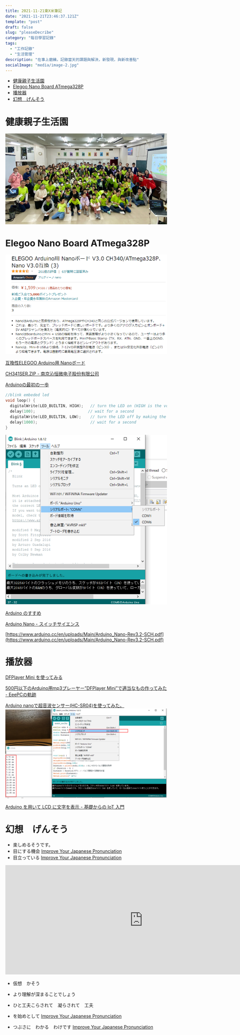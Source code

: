```yaml
---
title: 2021-11-21東X米筆記
date: "2021-11-21T23:46:37.121Z"
template: "post"
draft: false
slug: "pleaseDecribe"
category: "每日學習記錄"
tags:
  - "工作記錄"
  - "生活管理"
description: "在事上磨練。記錄當天的課題與解決，新發現，與新改善點"
socialImage: "media/image-2.jpg"
---
```

- [健康親子生活園](#健康親子生活園)
- [Elegoo Nano Board ATmega328P](#elegoo-nano-board-atmega328p)
- [播放器](#播放器)
- [幻想　げんそう](#幻想げんそう)
# 健康親子生活園

![](2021-11-21-22-30-00.png)

# Elegoo Nano Board ATmega328P

![](2021-11-21-18-34-36.png)

[互換性ELEGOO Arduino用 Nanoボード](https://sys-guard.com/post-19042/)

[CH341SER.ZIP - 南京沁恒微电子股份有限公司](http://www.wch.cn/downloads/CH341SER_ZIP.html)

[Arduinoの最初の一歩](https://n.mtng.org/ele/arduino/tutorial001.html)
```c
//blink embeded led
void loop() {
  digitalWrite(LED_BUILTIN, HIGH);   // turn the LED on (HIGH is the voltage level)
  delay(100);                       // wait for a second
  digitalWrite(LED_BUILTIN, LOW);    // turn the LED off by making the voltage LOW
  delay(1000);                       // wait for a second
}
```
![](2021-11-26-14-27-58.png)

[Arduino のすすめ](https://n.mtng.org/ele/arduino/)

[Arduino Nano - スイッチサイエンス](https://www.switch-science.com/catalog/2554/)

[https://www.arduino.cc/en/uploads/Main/Arduino_Nano-Rev3.2-SCH.pdf](https://www.arduino.cc/en/uploads/Main/Arduino_Nano-Rev3.2-SCH.pdf)
# 播放器

[DFPlayer Mini を使ってみる](https://blog.techlab-xe.net/craft-use-dfplayer-mini/)

[500円以下のArduino用mp3プレーヤー”DFPlayer Mini”で適当なもの作ってみた - EeePCの軌跡](https://arkouji.cocolog-nifty.com/blog/2016/07/500arduinomp3df.html)

[Arduino nanoで超音波センサー(HC-SR04)を使ってみた。](http://blog.robotakao.jp/blog-entry-80.html)
![](2021-11-26-15-52-34.png)

[Arduino を用いて LCD に文字を表示 - 基礎からの IoT 入門](https://iot.keicode.com/arduino/arduino-project-lcd.php)



# 幻想　げんそう
- 楽しめるそうです。
- 目にする機会
[Improve Your Japanese Pronunciation](https://youglish.com/pronounce/%E7%9B%AE%E3%81%AB%E3%81%99%E3%82%8B/japanese?)
- 目立っている
[Improve Your Japanese Pronunciation](https://youglish.com/pronounce/%E7%9B%AE%E7%AB%8B%E3%81%A3%E3%81%A6%E3%81%84%E3%82%8B/japanese?)
<iframe width="855" height="341" src="https://www.youtube.com/embed/ISoN-YmjTqg" title="YouTube video player" frameborder="0" allow="accelerometer; autoplay; clipboard-write; encrypted-media; gyroscope; picture-in-picture" allowfullscreen></iframe>

- 仮想　かそう
- より理解が深まることでしょう
- ひと工夫こらされて　凝らされて　工夫

- を始めとして
[Improve Your Japanese Pronunciation](https://youglish.com/pronounce/%E3%82%92%E5%A7%8B%E3%82%81%E3%81%A8%E3%81%97%E3%81%A6/japanese?)

- つぶさに　わかる　わけです
[Improve Your Japanese Pronunciation](https://youglish.com/pronounce/%E3%81%A4%E3%81%B6%E3%81%95%E3%81%AB/japanese?)
